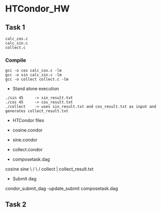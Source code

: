 # HTCondor_HW

## Task 1
```
calc_cos.c
calc_sin.c
collect.c
```

### Compile 
```
gcc -o cos calc_cos.c -lm
gcc -o sin calc_sin.c -lm 
gcc -o collect collect.c -lm 
```
- Stand alone execution 

```
./sin 45     -> sin_result.txt
./cos 45     -> cos_result.txt
./collect    -> uses sin_result.txt and cos_result.txt as input and generates collect_result.txt    
```


- HTCondor files

- cosine.condor
- sine.condor
- collect.condor
- composetask.dag

cosine             sine
	\         /
         \       /
          collect
             |
      collect_result.txt

- Submit dag 

condor_submit_dag -update_submit composetask.dag

## Task 2


